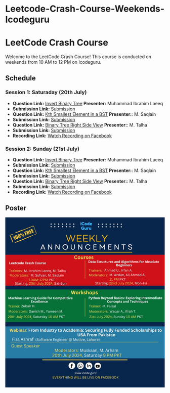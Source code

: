 # Leetcode-Crash-Course-Weekends-Icodeguru

# LeetCode Crash Course

Welcome to the LeetCode Crash Course! This course is conducted on weekends from 10 AM to 12 PM on Icodeguru.

## Schedule

### Session 1: Saturaday (20th July)
- **Question Link:** [Invert Binary Tree](https://leetcode.com/problems/invert-binary-tree/)  **Presenter:** Muhammad Ibrahim Laeeq
- **Submission Link:** [Submission](https://leetcode.com/problems/invert-binary-tree/submissions/1326856218)
- **Question Link:** [Kth Smallest Element in a BST](https://leetcode.com/problems/kth-smallest-element-in-a-bst/)  **Presenter:**: M. Saqlain
- **Submission Link:** [Submission](https://leetcode.com/problems/kth-smallest-element-in-a-bst/submissions/1326982648/)
- **Question Link:** [Binary Tree Right Side View](https://leetcode.com/problems/binary-tree-right-side-view/)  **Presenter:**: M. Talha
- **Submission Link:** [Submission](https://leetcode.com/problems/binary-tree-right-side-view/submissions/1326989906/)
- **Recording Link:** [Watch Recording on Facebook](https://www.facebook.com/iCodeguru/videos/8451558218199582)


### Session 2: Sunday (21st July)
- **Question Link:** [Invert Binary Tree](https://leetcode.com/problems/invert-binary-tree/)  **Presenter:** Muhammad Ibrahim Laeeq
- **Submission Link:** [Submission](https://leetcode.com/problems/invert-binary-tree/submissions/1326856218)
- **Question Link:** [Kth Smallest Element in a BST](https://leetcode.com/problems/kth-smallest-element-in-a-bst/)  **Presenter:**: M. Saqlain
- **Submission Link:** [Submission](https://leetcode.com/problems/kth-smallest-element-in-a-bst/submissions/1326982648/)
- **Question Link:** [Binary Tree Right Side View](https://leetcode.com/problems/binary-tree-right-side-view/)  **Presenter:**: M. Talha
- **Submission Link:** [Submission](https://leetcode.com/problems/binary-tree-right-side-view/submissions/1326989906/)
- **Recording Link:** [Watch Recording on Facebook](https://fb.watch/tsr3n8eMy3/)


## Poster

![Course Poster](https://github.com/IbrahimLaeeq/Leetcode-Crash-Course-Weekends-Icodeguru/blob/main/icodeguru%20course%203.jpg)

